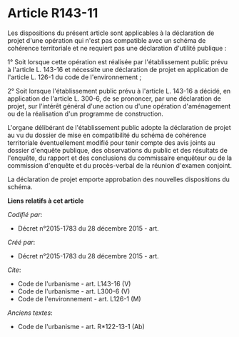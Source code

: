 # Article R143-11

Les dispositions du présent article sont applicables à la déclaration de projet d'une opération qui n'est pas compatible avec
un schéma de cohérence territoriale et ne requiert pas une déclaration d'utilité publique : 

1° Soit lorsque cette opération est réalisée par l'établissement public prévu à l'article L. 143-16 et nécessite une
déclaration de projet en application de l'article L. 126-1 du code de l'environnement ; 

2° Soit lorsque l'établissement public prévu à l'article L. 143-16 a décidé, en application de l'article L. 300-6, de se
prononcer, par une déclaration de projet, sur l'intérêt général d'une action ou d'une opération d'aménagement ou de la
réalisation d'un programme de construction. 

L'organe délibérant de l'établissement public adopte la déclaration de projet au vu du dossier de mise en compatibilité du
schéma de cohérence territoriale éventuellement modifié pour tenir compte des avis joints au dossier d'enquête publique, des
observations du public et des résultats de l'enquête, du rapport et des conclusions du commissaire enquêteur ou de la
commission d'enquête et du procès-verbal de la réunion d'examen conjoint. 

La déclaration de projet emporte approbation des nouvelles dispositions du schéma.

**Liens relatifs à cet article**

_Codifié par_:

  - Décret n°2015-1783 du 28 décembre 2015 - art.

_Créé par_:

  - Décret n°2015-1783 du 28 décembre 2015 - art.

_Cite_:

  - Code de l'urbanisme - art. L143-16 (V)
  - Code de l'urbanisme - art. L300-6 (V)
  - Code de l'environnement - art. L126-1 (M)

_Anciens textes_:

  - Code de l'urbanisme - art. R*122-13-1 (Ab)
